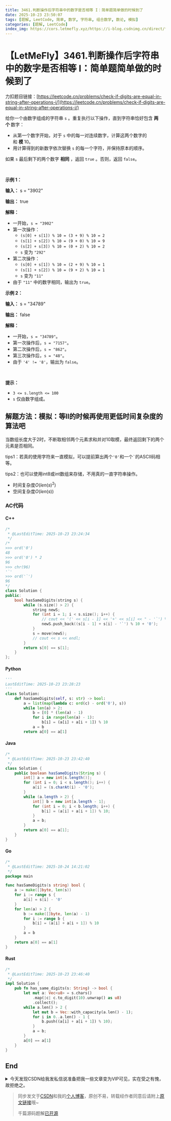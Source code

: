 ```yaml
---
title: 3461.判断操作后字符串中的数字是否相等 I：简单题简单做的时候到了
date: 2025-10-23 23:50:07
tags: [题解, LeetCode, 简单, 数学, 字符串, 组合数学, 数论, 模拟]
categories: [题解, LeetCode]
index_img: https://cors.letmefly.xyz/https://i-blog.csdnimg.cn/direct/f359a47bf52746bd970139258bb99da0.jpeg
---
```


# 【LetMeFly】3461.判断操作后字符串中的数字是否相等 I：简单题简单做的时候到了

力扣题目链接：[https://leetcode.cn/problems/check-if-digits-are-equal-in-string-after-operations-i/](https://leetcode.cn/problems/check-if-digits-are-equal-in-string-after-operations-i/)

<p>给你一个由数字组成的字符串 <code>s</code>&nbsp;。重复执行以下操作，直到字符串恰好包含&nbsp;<strong>两个&nbsp;</strong>数字：</p>

<ul>
	<li>从第一个数字开始，对于 <code>s</code> 中的每一对连续数字，计算这两个数字的和&nbsp;<strong>模&nbsp;</strong>10。</li>
	<li>用计算得到的新数字依次替换 <code>s</code>&nbsp;的每一个字符，并保持原本的顺序。</li>
</ul>

<p>如果 <code>s</code>&nbsp;最后剩下的两个数字 <strong>相同</strong> ，返回 <code>true</code>&nbsp;。否则，返回 <code>false</code>。</p>

<p>&nbsp;</p>

<p><strong class="example">示例 1：</strong></p>

<div class="example-block">
<p><strong>输入：</strong> <span class="example-io">s = "3902"</span></p>

<p><strong>输出：</strong> <span class="example-io">true</span></p>

<p><strong>解释：</strong></p>

<ul>
	<li>一开始，<code>s = "3902"</code></li>
	<li>第一次操作：
	<ul>
		<li><code>(s[0] + s[1]) % 10 = (3 + 9) % 10 = 2</code></li>
		<li><code>(s[1] + s[2]) % 10 = (9 + 0) % 10 = 9</code></li>
		<li><code>(s[2] + s[3]) % 10 = (0 + 2) % 10 = 2</code></li>
		<li><code>s</code> 变为 <code>"292"</code></li>
	</ul>
	</li>
	<li>第二次操作：
	<ul>
		<li><code>(s[0] + s[1]) % 10 = (2 + 9) % 10 = 1</code></li>
		<li><code>(s[1] + s[2]) % 10 = (9 + 2) % 10 = 1</code></li>
		<li><code>s</code> 变为 <code>"11"</code></li>
	</ul>
	</li>
	<li>由于 <code>"11"</code> 中的数字相同，输出为 <code>true</code>。</li>
</ul>
</div>

<p><strong class="example">示例 2：</strong></p>

<div class="example-block">
<p><strong>输入：</strong> <span class="example-io">s = "34789"</span></p>

<p><strong>输出：</strong> <span class="example-io">false</span></p>

<p><strong>解释：</strong></p>

<ul>
	<li>一开始，<code>s = "34789"</code>。</li>
	<li>第一次操作后，<code>s = "7157"</code>。</li>
	<li>第二次操作后，<code>s = "862"</code>。</li>
	<li>第三次操作后，<code>s = "48"</code>。</li>
	<li>由于 <code>'4' != '8'</code>，输出为 <code>false</code>。</li>
</ul>

<p>&nbsp;</p>
</div>

<p><strong>提示：</strong></p>

<ul>
	<li><code>3 &lt;= s.length &lt;= 100</code></li>
	<li><code>s</code> 仅由数字组成。</li>
</ul>


    
## 解题方法：模拟：等II的时候再使用更低时间复杂度的算法吧

当数组长度大于2时，不断取相邻两个元素求和并对10取模，最终返回剩下的两个元素是否相同。

tips1：若真的使用字符来一直模拟，可以提前算出两个`'0'`和一个<code>`</code>的ASCII码相等。

tips2：也可以使用int8或int数组来存储，不用真的一直字符串操作。

+ 时间复杂度$O(len(s)^2)$
+ 空间复杂度$O(len(s))$

### AC代码

#### C++

```cpp
/*
 * @LastEditTime: 2025-10-23 23:24:34
 */
/*
>>> ord('0')
48
>>> ord('0') * 2
96
>>> chr(96)   
'`'
>>> ord('`')
96
*/
class Solution {
public:
    bool hasSameDigits(string s) {
        while (s.size() > 2) {
            string newS;
            for (int i = 1; i < s.size(); i++) {
                // cout << '(' << s[i - 1] << '+' << s[i] << " - '`') % 10 + '0' = " << char((s[i - 1] + s[i] - '`') % 10 + '0') << endl;
                newS.push_back((s[i - 1] + s[i] - '`') % 10 + '0');
            }
            s = move(newS);
            // cout << s << endl;
        }
        return s[0] == s[1];
    }
};
```

#### Python

```python
'''
LastEditTime: 2025-10-23 23:28:23
'''
class Solution:
    def hasSameDigits(self, s: str) -> bool:
        a = list(map(lambda c: ord(c) - ord('0'), s))
        while len(a) > 2:
            b = [0] * (len(a) - 1)
            for i in range(len(a) - 1):
                b[i] = (a[i] + a[i + 1]) % 10
            a = b
        return a[0] == a[1]
```

#### Java

```java
/*
 * @LastEditTime: 2025-10-23 23:42:40
 */
class Solution {
    public boolean hasSameDigits(String s) {
        int[] a = new int[s.length()];
        for (int i = 0; i < s.length(); i++) {
            a[i] = (s.charAt(i) - '0');
        }
        while (a.length > 2) {
            int[] b = new int[a.length - 1];
            for (int i = 0; i < b.length; i++) {
                b[i] = (a[i] + a[i + 1]) % 10;
            }
            a = b;
        }
        return a[0] == a[1];
    }
}
```

#### Go

```go
/*
 * @LastEditTime: 2025-10-24 14:21:02
 */
package main

func hasSameDigits(s string) bool {
    a := make([]byte, len(s))
    for i := range s {
        a[i] = s[i] - '0'
    }
    for len(a) > 2 {
        b := make([]byte, len(a) - 1)
        for i := range b {
            b[i] = (a[i] + a[i + 1]) % 10
        }
        a = b
    }
    return a[0] == a[1]
}
```

#### Rust

```rust
/*
 * @LastEditTime: 2025-10-23 23:46:40
 */
impl Solution {
    pub fn has_same_digits(s: String) -> bool {
        let mut a: Vec<u8> = s.chars()
            .map(|c| c.to_digit(10).unwrap() as u8)
            .collect();
        while a.len() > 2 {
            let mut b = Vec::with_capacity(a.len() - 1);
            for i in 0..a.len() - 1 {
                b.push((a[i] + a[i + 1]) % 10);
            }
            a = b;
        }
        a[0] == a[1]
    }
}
```

## End

<details><summary>今天发现CSDN给我发私信说准备把我一些文章变为VIP可见，实在受之有愧，故拒绝之。</summary>

![突然发现的通知](https://cors.letmefly.xyz/https://i-blog.csdnimg.cn/direct/f359a47bf52746bd970139258bb99da0.jpeg)

![拒绝之](https://cors.letmefly.xyz/https://i-blog.csdnimg.cn/direct/2896694c1aa5453d991acba075607fbd.jpeg)

可能是因为快1024了官方想要再整一些活动吧。

</details>

> 同步发文于[CSDN](https://letmefly.blog.csdn.net/article/details/153800840)和我的[个人博客](https://blog.letmefly.xyz/)，原创不易，转载经作者同意后请附上[原文链接](https://blog.letmefly.xyz/2025/10/23/LeetCode%203461.%E5%88%A4%E6%96%AD%E6%93%8D%E4%BD%9C%E5%90%8E%E5%AD%97%E7%AC%A6%E4%B8%B2%E4%B8%AD%E7%9A%84%E6%95%B0%E5%AD%97%E6%98%AF%E5%90%A6%E7%9B%B8%E7%AD%89I/)哦~
>
> 千篇源码题解[已开源](https://github.com/LetMeFly666/LeetCode)
